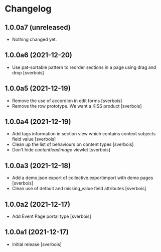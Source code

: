 Changelog
=========


1.0.0a7 (unreleased)
--------------------

- Nothing changed yet.


1.0.0a6 (2021-12-20)
--------------------

- Use pat-sortable pattern to reorder sections in a page using drag and drop [sverbois] 


1.0.0a5 (2021-12-19)
--------------------

- Remove the use of accordion in edit forms [sverbois]
- Remove the row prototype. We want a KISS product [sverbois]


1.0.0a4 (2021-12-19)
--------------------

- Add tags information in section view which contains context subjects field value [sverbois]
- Clean up the list of behaviours on content types [sverbois]
- Don't hide *contentleadimage* viewlet [sverbois]

1.0.0a3 (2021-12-18)
--------------------

- Add a demo.json export of collective.exportimport with demo pages [sverbois]
- Clean use of default and missing_value field attributes [sverbois]


1.0.0a2 (2021-12-17)
--------------------

- Add Event Page portal type [sverbois]


1.0.0a1 (2021-12-17)
--------------------

- Initial release [sverbois]
